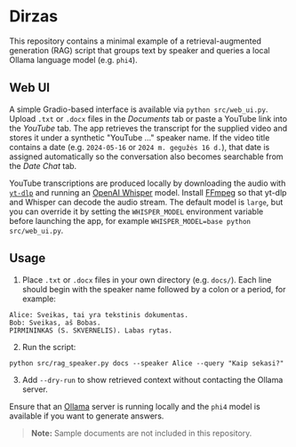 # Dirzas

This repository contains a minimal example of a retrieval-augmented generation (RAG) script that groups text by speaker and queries a local Ollama language model (e.g. `phi4`).

## Web UI

A simple Gradio-based interface is available via `python src/web_ui.py`. Upload `.txt` or `.docx` files in the *Documents* tab or paste a YouTube link into the *YouTube* tab. The app retrieves the transcript for the supplied video and stores it under a synthetic "YouTube ..." speaker name. If the video title contains a date (e.g. `2024-05-16` or `2024 m. gegužės 16 d.`), that date is assigned automatically so the conversation also becomes searchable from the *Date Chat* tab.

YouTube transcriptions are produced locally by downloading the audio with [`yt-dlp`](https://github.com/yt-dlp/yt-dlp) and running an [OpenAI Whisper](https://github.com/openai/whisper) model. Install [FFmpeg](https://ffmpeg.org/) so that yt-dlp and Whisper can decode the audio stream. The default model is `large`, but you can override it by setting the `WHISPER_MODEL` environment variable before launching the app, for example `WHISPER_MODEL=base python src/web_ui.py`.

## Usage

1. Place `.txt` or `.docx` files in your own directory (e.g. `docs/`). Each line should begin with the speaker name followed by a colon or a period, for example:
```
Alice: Sveikas, tai yra tekstinis dokumentas.
Bob: Sveikas, aš Bobas.
PIRMININKAS (S. SKVERNELIS). Labas rytas.
```
2. Run the script:
```
python src/rag_speaker.py docs --speaker Alice --query "Kaip sekasi?"
```
3. Add `--dry-run` to show retrieved context without contacting the Ollama server.

Ensure that an [Ollama](https://ollama.com/) server is running locally and the `phi4` model is available if you want to generate answers.

> **Note:** Sample documents are not included in this repository.
